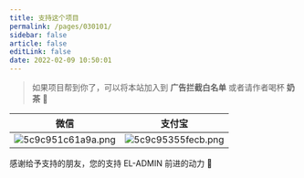 ```yaml
---
title: 支持这个项目
permalink: /pages/030101/
sidebar: false
article: false
editLink: false
date: 2022-02-09 10:50:01
---
```


> 如果项目帮到你了，可以将本站加入到 **广告拦截白名单** 或者请作者喝杯 **奶茶** 🧋

|   微信  |   支付宝  |
|--- | --- |
|  ![5c9c951c61a9a.png](https://img.el-admin.vip/images/2020/06/25/5c9c951c61a9a.png)   |  ![5c9c95355fecb.png](https://img.el-admin.vip/images/2020/06/25/5c9c95355fecb.png)  |

感谢给予支持的朋友，您的支持 EL-ADMIN 前进的动力 🎉
